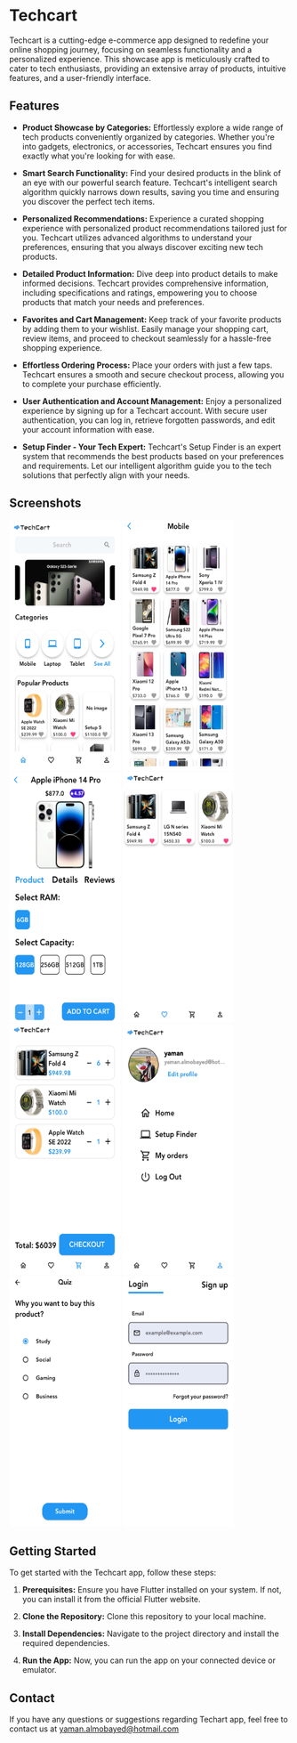 # Techcart

Techcart is a cutting-edge e-commerce app designed to redefine your online shopping journey, focusing on seamless functionality and a personalized experience. This showcase app is meticulously crafted to cater to tech enthusiasts, providing an extensive array of products, intuitive features, and a user-friendly interface.

## Features

- **Product Showcase by Categories:** Effortlessly explore a wide range of tech products conveniently organized by categories. Whether you're into gadgets, electronics, or accessories, Techcart ensures you find exactly what you're looking for with ease.

- **Smart Search Functionality:** Find your desired products in the blink of an eye with our powerful search feature. Techcart's intelligent search algorithm quickly narrows down results, saving you time and ensuring you discover the perfect tech items.

- **Personalized Recommendations:** Experience a curated shopping experience with personalized product recommendations tailored just for you. Techcart utilizes advanced algorithms to understand your preferences, ensuring that you always discover exciting new tech products.

- **Detailed Product Information:** Dive deep into product details to make informed decisions. Techcart provides comprehensive information, including specifications and ratings, empowering you to choose products that match your needs and preferences.

- **Favorites and Cart Management:** Keep track of your favorite products by adding them to your wishlist. Easily manage your shopping cart, review items, and proceed to checkout seamlessly for a hassle-free shopping experience.

- **Effortless Ordering Process:** Place your orders with just a few taps. Techcart ensures a smooth and secure checkout process, allowing you to complete your purchase efficiently.

- **User Authentication and Account Management:** Enjoy a personalized experience by signing up for a Techcart account. With secure user authentication, you can log in, retrieve forgotten passwords, and edit your account information with ease.

- **Setup Finder - Your Tech Expert:** Techcart's Setup Finder is an expert system that recommends the best products based on your preferences and requirements. Let our intelligent algorithm guide you to the tech solutions that perfectly align with your needs.

## Screenshots

<img src="./screenshots/1.jpg" width="200" height="450"> <img src="./screenshots/2.jpg" width="200" height="450"> <img src="./screenshots/3.jpg" width="200" height="450" > <img src="./screenshots/4.jpg" width="200" height="450" > <img src="./screenshots/5.jpg" width="200" height="450" > <img src="./screenshots/6.jpg" width="200" height="450" > <img src="./screenshots/7.jpg" width="200" height="450" > <img src="./screenshots/8.jpg" width="200" height="450" >

## Getting Started

To get started with the Techcart app, follow these steps:

1. **Prerequisites:** Ensure you have Flutter installed on your system. If not, you can install it from the official Flutter website.

2. **Clone the Repository:** Clone this repository to your local machine.

3. **Install Dependencies:** Navigate to the project directory and install the required dependencies.

4. **Run the App:** Now, you can run the app on your connected device or emulator.

## Contact

If you have any questions or suggestions regarding Techart app, feel free to contact us at yaman.almobayed@hotmail.com
